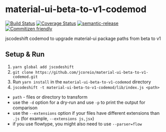 # material-ui-beta-to-v1-codemod

[![Build Status](https://travis-ci.org/jcoreio/material-ui-beta-to-v1-codemod.svg?branch=master)](https://travis-ci.org/jcoreio/material-ui-beta-to-v1-codemod)
[![Coverage Status](https://codecov.io/gh/jcoreio/material-ui-beta-to-v1-codemod/branch/master/graph/badge.svg)](https://codecov.io/gh/jcoreio/material-ui-beta-to-v1-codemod)
[![semantic-release](https://img.shields.io/badge/%20%20%F0%9F%93%A6%F0%9F%9A%80-semantic--release-e10079.svg)](https://github.com/semantic-release/semantic-release)
[![Commitizen friendly](https://img.shields.io/badge/commitizen-friendly-brightgreen.svg)](http://commitizen.github.io/cz-cli/)

jscodeshift codemod to upgrade material-ui package paths from beta to v1

## Setup & Run

1. `yarn global add jscodeshift`
2. `git clone https://github.com/jcoreio/material-ui-beta-to-v1-codemod.git`
3. Run `yarn install` in the `material-ui-beta-to-v1-codemod` directory
4. `jscodeshift -t material-ui-beta-to-v1-codemod/lib/index.js <path>`
  * `path` - files or directory to transform
  * use the `-d` option for a dry-run and use `-p` to print the output for comparison
  * use the `--extensions` option if your files have different extensions than `.js` (for example, `--extensions js,jsx`)
  * if you use flowtype, you might also need to use `--parser=flow`
